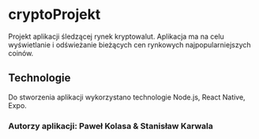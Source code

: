 # cryptoProjekt
Projekt aplikacji śledzącej rynek kryptowalut.
Aplikacja ma na celu wyświetlanie i odświeżanie bieżących cen rynkowych najpopularniejszych coinów.
## Technologie
Do stworzenia aplikacji wykorzystano technologie Node.js, React Native, Expo.

### Autorzy aplikacji: Paweł Kolasa & Stanisław Karwala
